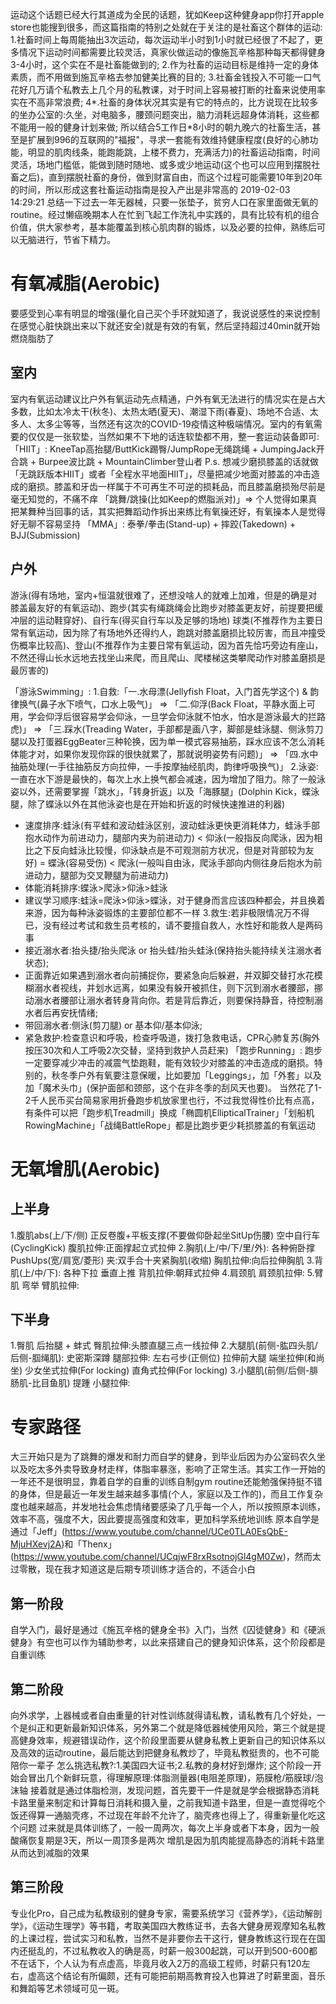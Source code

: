 运动这个话题已经大行其道成为全民的话题，犹如Keep这种健身app你打开apple store也能搜到很多，而这篇指南的特别之处就在于关注的是社畜这个群体的运动:
1.社畜时间上每周能抽出3次运动，每次运动半小时到1小时就已经很了不起了，更多情况下运动时间都需要比较灵活，真家伙做运动的像施瓦辛格那种每天都得健身3-4小时，这个实在不是社畜能做到的;
2.作为社畜的运动目标是维持一定的身体素质，而不用做到施瓦辛格去参加健美比赛的目的;
3.社畜金钱投入不可能一口气花好几万请个私教去上几个月的私教课，对于时间上容易被打断的社畜来说使用率实在不高非常浪费;
4*.社畜的身体状况其实是有它的特点的，比方说现在比较多的坐办公室的:久坐，对电脑多，腰颈问题突出，脑力消耗远超身体消耗，这些都不能用一般的健身计划来做;
所以结合5工作日*8小时的朝九晚六的社畜生活，甚至是扩展到996的互联网的"福报"，寻求一套能有效维持健康程度(良好的心肺功能，明显的肌肉线条，能跑能跳，上楼不费力，充满活力)的社畜运动指南，时间灵活，场地门槛低，能做到随时随地、或多或少地运动(这个也可以应用到摆脱社畜之后)，直到摆脱社畜的身份，做到财富自由，而这个过程可能需要10年到20年的时间，所以形成这套社畜运动指南是投入产出是非常高的
2019-02-03 14:29:21
总结一下过去一年无器械，只要一张垫子，贫穷人口在家里面做无氧的routine。经过懒癌晚期本人在忙到飞起工作洗礼中实践的，具有比较有机的组合价值，供大家参考，基本能覆盖到核心肌肉群的锻炼，以及必要的拉伸，熟练后可以无脑进行，节省下精力。
# 有氧减脂(Aerobic)
要感受到心率有明显的增强(量化自己买个手环就知道了，我说说感性的来说控制在感觉心脏快跳出来以下就还安全)就是有效的有氧，然后坚持超过40min就开始燃烧脂肪了
## 室内
室内有氧运动建议比户外有氧运动先点精通，户外有氧无法进行的情况实在是占大多数，比如太冷太干(秋冬)、太热太晒(夏天)、潮湿下雨(春夏)、场地不合适、太多人、太多尘等等，当然还有这次的COVID-19疫情这种极端情况。室内的有氧需要的仅仅是一张软垫，当然如果不下地的话连软垫都不用，整一套运动装备即可:
「HIIT」: KneeTap高抬腿/ButtKick踢臀/JumpRope无绳跳绳  + JumpingJack开合跳 + Burpee波比跳 + MountainClimber登山者
P.s. 想减少磨损膝盖的话就做「无跳跃版本HIIT」或者「全程水平地面HIIT」，尽量把减少地面对膝盖的冲击造成的磨损。膝盖和牙齿一样属于不可再生不可逆的损耗品，而且膝盖磨损殆尽前是毫无知觉的，不痛不痒
「跳舞/跳操(比如Keep的燃脂派对)」=> 个人觉得如果真把某舞种当回事的话，其实把舞蹈动作拆出来练比有氧操还好，有氧操本人是觉得好无聊不容易坚持
「MMA」: 泰拳/拳击(Stand-up) + 摔跤(Takedown) + BJJ(Submission)
## 户外
游泳(得有场地，室内+恒温就很难了，还想没啥人的就难上加难，但是的确是对膝盖最友好的有氧运动)、跑步(其实有绳跳绳会比跑步对膝盖更友好，前提要把缓冲层的运动鞋穿好)、自行车(得买自行车以及足够的场地)
球类(不推荐作为主要日常有氧运动，因为除了有场地外还得约人，跑跳对膝盖磨损比较厉害，而且冲撞受伤概率比较高)、登山(不推荐作为主要日常有氧运动，因为首先恰巧旁边有座山，不然还得山长水远地去找坐山来爬，而且爬山、爬楼梯这类攀爬动作对膝盖磨损是最厉害的)

「游泳Swimming」:
1.自救:「一.水母漂(Jellyfish Float，入门首先学这个) & 韵律换气(鼻子水下喷气，口水上吸气)」 => 「二.仰浮(Back Float，平静水面上可用，学会仰浮后很容易学会仰泳，一旦学会仰泳就不怕水，怕水是游泳最大的拦路虎)」 => 「三.踩水(Treading Water，手部都是画八字，脚部是蛙泳腿、侧泳剪刀腿以及打蛋器EggBeater三种轮换，因为单一模式容易抽筋，踩水应该不怎么消耗体能才对，如果你发现你踩的很快就累了，那就说明姿势有问题)」 => 「四.水中抽筋处理(一手往抽筋反方向拉伸，一手按摩抽经肌肉，韵律呼吸换气)」
2.泳姿: 一直在水下游是最快的，每次上水上换气都会减速，因为增加了阻力。除了一般泳姿以外，还需要掌握「跳水」，「转身折返」以及「海豚腿」(Dolphin Kick，蝶泳腿，除了蝶泳以外在其他泳姿也是在开始和折返的时候快速推进的利器)
  - 速度排序:蛙泳(有平蛙和波动蛙泳区别，波动蛙泳更快更消耗体力，蛙泳手部抱水动作为前进动力，腿部内夹为前进动力) < 仰泳(一般指反向爬泳，因为相比之下反向蛙泳比较慢，仰泳缺点是不可观测前方状况，但是对背部较为友好) = 蝶泳(容易受伤) < 爬泳(一般叫自由泳，爬泳手部向内侧往身后抱水为前进动力，腿部为交叉鞭腿为前进动力)
  - 体能消耗排序:蝶泳>爬泳>仰泳>蛙泳
  - 建议学习顺序:蛙泳=爬泳>仰泳>蝶泳，对于健身而言应该四种都会，并且换着来游，因为每种泳姿锻炼的主要部位都不一样
3.救生:若非极限情况万不得已，没有经过考试和救生员考核的，请不要擅自救人，水性好和能救人是两码事
  - 接近溺水者:抬头捷/抬头爬泳 or 抬头蛙/抬头蛙泳(保持抬头能持续关注溺水者状态);
  - 正面靠近如果遇到溺水者向前捕捉你，要紧急向后躲避，并双脚交替打水花模糊溺水者视线，并划水远离，如果没有躲开被抓住，则下沉到溺水者腰部，挪动溺水者腰部让溺水者转身背向你。若是背后靠近，则要保持静音，待控制溺水者后再安抚情绪;
  - 带回溺水者:侧泳(剪刀腿) or 基本仰/基本仰泳;
  - 紧急救护:检查意识和呼吸，检查呼吸道，拨打急救电话，CPR心肺复苏(胸外按压30次和人工呼吸2次交替，坚持到救护人员赶来)
「跑步Running」:
跑步一定要穿减少冲击的减震气垫跑鞋，能有效较少对膝盖的冲击造成的磨损。特别的，秋冬季户外有氧要注意保暖，比如要加「Leggings」，加「外套」以及加「魔术头巾」(保护面部和颈部，这个在非冬季的刮风天也要)。
当然花了1-2千人民币买台简易家用折叠跑步机放家里也行，不过我觉得性价比有点高，有条件可以把「跑步机Treadmill」换成「椭圆机EllipticalTrainer」「划船机RowingMachine」「战绳BattleRope」都是比跑步更少耗损膝盖的有氧运动

# 无氧增肌(Aerobic)
## 上半身
1.腹肌abs(上/下/侧)
正反卷腹+平板支撑(不要做仰卧起坐SitUp伤腰)
空中自行车(CyclingKick)
腹肌拉伸:正面撑起立式拉伸
2.胸肌(上/中/下/里/外):
各种俯卧撑PushUps(宽/肩宽/菱形)
夹:双手合十夹紧胸肌(收缩)
胸肌拉伸:向后拉伸胸肌
3.背肌(上/中/下):
各种下拉
垂直上推
背肌拉伸:朝拜式拉伸
4.肩颈肌
肩颈肌拉伸:
5.臂肌
弯举
臂肌拉伸:
## 下半身
1.臀肌
后抬腿 + 蚌式
臀肌拉伸:头膝直腿三点一线拉伸
2.大腿肌(前侧-肱四头肌/后侧-腘绳肌):
史密斯深蹲
腿部拉伸:
左右弓步(正侧位)
拉伸前大腿
端坐拉伸(和尚坐)
少女坐式拉伸(For locking)
直角式拉伸(For locking)
3.小腿肌(前侧/后侧-腓肠肌-比目鱼肌)
提踵
小腿拉伸:
# 专家路径
大三开始只是为了跳舞的爆发和耐力而自学的健身，到毕业后因为办公室码农久坐以及吃太多外卖导致身材走样，体脂率暴涨，影响了正常生活。其实工作一开始的一年还不是很明显，靠着自学的自重的训练自制gym routine还能勉强保持挺不错的身体，但是最近一年发生越来越多事情(个人，家庭以及工作的)，而且工作复杂度也越来越高，并发地社会焦虑情绪要感染了几乎每一个人，所以按照原本训练，效率不高，强度不大，因此要提高强度和效率，更加科学系统地训练
原本自学是通过「Jeff」(https://www.youtube.com/channel/UCe0TLA0EsQbE-MjuHXevj2A)和「Thenx」(https://www.youtube.com/channel/UCqjwF8rxRsotnojGl4gM0Zw)，然而太过零散，现在我才知道这是后期专项训练才适合的，不适合小白
## 第一阶段
自学入门，最好是通过《施瓦辛格的健身全书》入门，当然《囚徒健身》和《硬派健身》有空也可以作为辅助参考，以此来搭建自己的健身知识体系，这个阶段都是自重训练
## 第二阶段
向外求学，上器械或者自由重量的针对性训练就得请私教，请私教有几个好处，一个是纠正和更新最新知识体系，另外第二个就是降低器械使用风险，第三个就是提高健身效率，规避错误动作，这个阶段里面要从健身私教上更新自己的知识体系以及高效的运动routine，最后能达到把健身私教炒了，毕竟私教挺贵的，也不可能陪你一辈子
怎么挑选私教?:1.美国四大证书;2.私教的身材好到爆炸;
这个阶段一开始会冒出几个新鲜玩意，得理解原理:体脂测量器(电阻差原理)，筋膜枪/筋膜球/泡沫轴
接着就是通过体脂检测，发现问题，首先要干一件是就是学会根据静态消耗卡路里量来制定和计算每日消耗和摄入量，之前我知道卡路里，但是一直觉得吃个饭还得算一通脑壳疼，不过现在年龄不允许了，脑壳疼也得上了，得重新量化吃这个问题
过来就是具体训练了，一般一周两次，每次上半身或者下本身，因为一般酸痛恢复期是3天，所以一周顶多是两次
增肌是因为肌肉能提高静态的消耗卡路里从而达到减脂的效果
## 第三阶段
专业化Pro，自己成为私教级别的健身专家，需要系统学习《营养学》，《运动解剖学》，《运动生理学》等书籍，考取美国四大教练证书，去各大健身房观摩知名私教的上课过程，尝试实习和私教，当然不是非要你去干这行，健身教练这行现在在国内还挺乱的，不过私教收入的确是高，时薪一般300起跳，可以开到500-600都不在话下，个人认为有点虚高，毕竟月收入2万的高级工程师，时薪只有120左右，虚高这个结论有所偏颇，还有可能把前期高教育投入也算进了时薪里面，音乐和舞蹈等艺术领域可见一斑。
